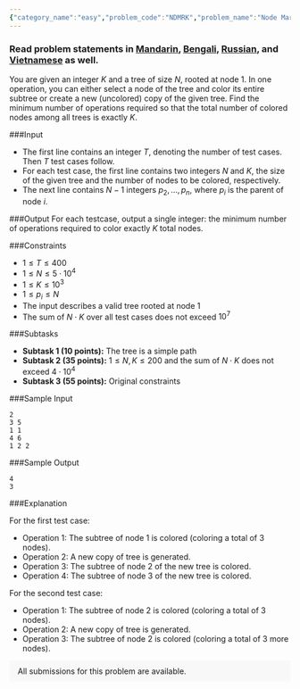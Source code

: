 ```yaml
---
{"category_name":"easy","problem_code":"NDMRK","problem_name":"Node Marking","problemComponents":{"constraints":"","constraintsState":false,"subtasks":"","subtasksState":false,"inputFormat":"","inputFormatState":false,"outputFormat":"","outputFormatState":false,"sampleTestCases":{}},"video_editorial_url":"","languages_supported":{"0":"CPP14","1":"C","2":"JAVA","3":"PYTH 3.6","4":"CPP17","5":"PYTH","6":"PYP3","7":"CS2","8":"ADA","9":"PYPY","10":"TEXT","11":"PAS fpc","12":"NODEJS","13":"RUBY","14":"PHP","15":"GO","16":"HASK","17":"TCL","18":"PERL","19":"SCALA","20":"LUA","21":"kotlin","22":"BASH","23":"JS","24":"LISP sbcl","25":"rust","26":"PAS gpc","27":"BF","28":"CLOJ","29":"R","30":"D","31":"CAML","32":"FORT","33":"ASM","34":"swift","35":"FS","36":"WSPC","37":"LISP clisp","38":"SQL","39":"SCM guile","40":"PERL6","41":"ERL","42":"CLPS","43":"ICK","44":"NICE","45":"PRLG","46":"ICON","47":"COB","48":"SCM chicken","49":"PIKE","50":"SCM qobi","51":"ST","52":"SQLQ","53":"NEM"},"max_timelimit":1,"source_sizelimit":50000,"problem_author":"retarded_ape","problem_tester":"","date_added":"21-06-2021","tags":{"0":"dynamic","1":"easy","2":"ltime97","3":"retarded_ape","4":"trees"},"problem_difficulty_level":"Easy-Medium","best_tag":"Dynamic Programming","editorial_url":"https://discuss.codechef.com/problems/NDMRK","time":{"view_start_date":1624727702,"submit_start_date":1624727702,"visible_start_date":1624727702,"end_date":1735669800},"is_direct_submittable":false,"problemDiscussURL":"https://discuss.codechef.com/search?q=NDMRK","is_proctored":false,"visitedContests":{},"layout":"problem"}
---
```

### Read problem statements in [Mandarin](https://www.codechef.com/download/translated/LTIME97/mandarin/NDMRK.pdf), [Bengali](https://www.codechef.com/download/translated/LTIME97/bengali/NDMRK.pdf), [Russian](https://www.codechef.com/download/translated/LTIME97/russian/NDMRK.pdf), and [Vietnamese](https://www.codechef.com/download/translated/LTIME97/vietnamese/NDMRK.pdf) as well.

You are given an integer $K$ and a tree of size $N$, rooted at node $1$. In one operation, you can either select a node of the tree and color its entire subtree or create a new (uncolored) copy of the given tree. Find the minimum number of operations required so that the total number of colored nodes among all trees is exactly $K$.

###Input

- The first line contains an integer $T$, denoting the number of test cases. Then $T$ test cases follow.
- For each test case, the first line contains two integers $N$ and $K$, the size of the given tree and the number of nodes to be colored, respectively.
- The next line contains $N-1$ integers $p_2,\ldots, p_n$, where $p_i$ is the parent of node $i$.

###Output
For each testcase, output a single integer: the minimum number of operations required to color exactly $K$ total nodes.

###Constraints 
- $1 \leq T \leq 400$
- $1 \leq N \leq 5\cdot 10^4$
- $1 \leq K \leq 10^3$
- $1\le p_i\le N$
- The input describes a valid tree rooted at node $1$
- The sum of $N\cdot K$ over all test cases does not exceed $10^7$

###Subtasks
- **Subtask 1 (10 points):** The tree is a simple path
- **Subtask 2 (35 points):** $1 \leq N,K \leq 200$ and the sum of $N\cdot K$ does not exceed $4\cdot 10^4$
- **Subtask 3 (55 points):** Original constraints


###Sample Input
```
2
3 5
1 1
4 6
1 2 2
```

###Sample Output
```
4
3
```

###Explanation

For the first test case:
- Operation $1$: The subtree of node $1$ is colored (coloring a total of $3$ nodes).
- Operation $2$: A new copy of tree is generated.
- Operation $3$: The subtree of node $2$ of the new tree is colored.
- Operation $4$: The subtree of node $3$ of the new tree is colored.

For the second test case:
- Operation $1$: The subtree of node $2$ is colored (coloring a total of $3$ nodes).
- Operation $2$: A new copy of tree is generated.
- Operation $3$: The subtree of node $2$ is colored (coloring a total of $3$ more nodes).
<aside style='background: #f8f8f8;padding: 10px 15px;'><div>All submissions for this problem are available.</div></aside>